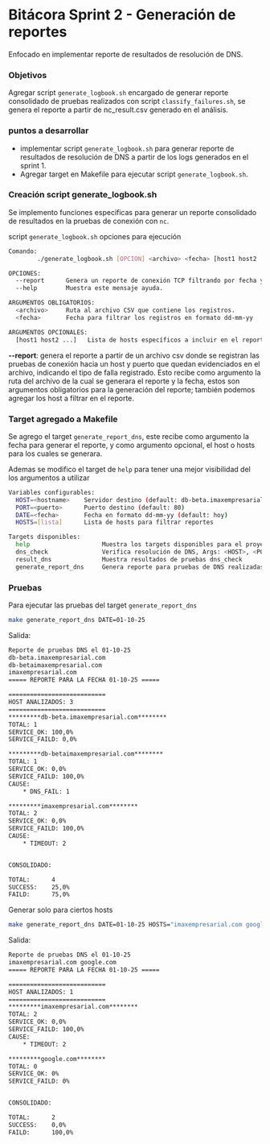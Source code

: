 
# Bitácora Sprint 2 - Generación de reportes

Enfocado en implementar reporte de resultados de resolución de DNS.

### Objetivos

Agregar script `generate_logbook.sh` encargado de generar reporte consolidado de pruebas realizados con script `classify_failures.sh`, se genera el reporte a partir de nc_result.csv generado en el análisis.

### puntos a desarrollar

- implementar script `generate_logbook.sh` para generar reporte de resultados de resolución de DNS a partir de los logs generados en el sprint 1.
- Agregar target en Makefile para ejecutar script `generate_logbook.sh`.

### Creación script generate_logbook.sh

Se implemento funciones especificas para generar un reporte consolidado de resultados en la pruebas de conexión con `nc`.

script `generate_logbook.sh` opciones para ejecución

```bash
Comando:
        ./generate_logbook.sh [OPCION] <archivo> <fecha> [host1 host2 ...]

OPCIONES:
  --report      Genera un reporte de conexión TCP filtrando por fecha y hosts opcionales.
  --help        Muestra este mensaje ayuda.

ARGUMENTOS OBLIGATORIOS:
  <archivo>     Ruta al archivo CSV que contiene los registros.
  <fecha>       Fecha para filtrar los registros en formato dd-mm-yy

ARGUMENTOS OPCIONALES:
  [host1 host2 ...]   Lista de hosts específicos a incluir en el reporte
```

  **--report**: genera el reporte a partir de un archivo csv donde se registran las pruebas de conexión hacia un host y puerto que quedan evidenciados en el archivo, indicando el tipo de falla registrado. Esto recibe como argumento la ruta del archivo de la cual se generara el reporte y la fecha, estos son argumentos obligatorios para la generación del reporte; también podemos agregar los host a filtrar en el reporte.


### Target agregado a Makefile

Se agrego el target `generate_report_dns`, este recibe como argumento la fecha para generar el reporte, y como argumento opcional, el host o hosts para los cuales se generara.

Ademas se modifico el target de `help` para tener una mejor visibilidad del los argumentos a utilizar

```bash
Variables configurables:
  HOST=<hostname>    Servidor destino (default: db-beta.imaxempresarial.com)
  PORT=<puerto>      Puerto destino (default: 80)
  DATE=<fecha>       Fecha en formato dd-mm-yy (default: hoy)
  HOSTS=[lista]      Lista de hosts para filtrar reportes

Targets disponibles:
  help                    Muestra los targets disponibles para el proyecto
  dns_check               Verifica resolución de DNS, Args: <HOST>, <PORT>
  result_dns              Muestra resultados de pruebas dns_check
  generate_report_dns     Genera reporte para pruebas de DNS realizadas, Args: <DATE> [HOSTS]
```

### Pruebas

Para ejecutar las pruebas del target `generate_report_dns`

```bash
make generate_report_dns DATE=01-10-25
```

Salida:

```bash
Reporte de pruebas DNS el 01-10-25
db-beta.imaxempresarial.com
db-betaimaxempresarial.com
imaxempresarial.com
===== REPORTE PARA LA FECHA 01-10-25 =====

===========================
HOST ANALIZADOS: 3
===========================
*********db-beta.imaxempresarial.com********
TOTAL: 1
SERVICE_OK: 100,0%
SERVICE_FAILD: 0,0%

*********db-betaimaxempresarial.com********
TOTAL: 1
SERVICE_OK: 0,0%
SERVICE_FAILD: 100,0%
CAUSE:
    * DNS_FAIL: 1

*********imaxempresarial.com********
TOTAL: 2
SERVICE_OK: 0,0%
SERVICE_FAILD: 100,0%
CAUSE:
    * TIMEOUT: 2


CONSOLIDADO:

TOTAL:      4
SUCCESS:    25,0%
FAILD:      75,0%
```

Generar solo para ciertos  hosts

```bash
make generate_report_dns DATE=01-10-25 HOSTS="imaxempresarial.com google.com"
```

Salida: 

```bash
Reporte de pruebas DNS el 01-10-25
imaxempresarial.com google.com
===== REPORTE PARA LA FECHA 01-10-25 =====

===========================
HOST ANALIZADOS: 1
===========================
*********imaxempresarial.com********
TOTAL: 2
SERVICE_OK: 0,0%
SERVICE_FAILD: 100,0%
CAUSE:
    * TIMEOUT: 2

*********google.com********
TOTAL: 0
SERVICE_OK: 0%
SERVICE_FAILD: 0%


CONSOLIDADO:

TOTAL:      2
SUCCESS:    0,0%
FAILD:      100,0%
```